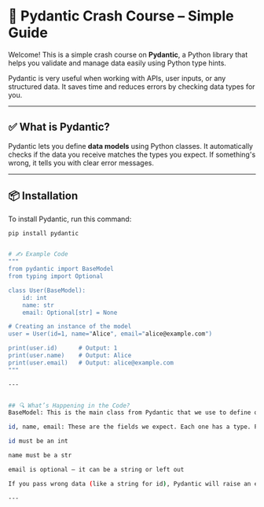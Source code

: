 # 🐍 Pydantic Crash Course – Simple Guide

Welcome! This is a simple crash course on **Pydantic**, a Python library that helps you validate and manage data easily using Python type hints.

Pydantic is very useful when working with APIs, user inputs, or any structured data. It saves time and reduces errors by checking data types for you.

---

## ✅ What is Pydantic?

Pydantic lets you define **data models** using Python classes. It automatically checks if the data you receive matches the types you expect. If something's wrong, it tells you with clear error messages.

---

## 📦 Installation

To install Pydantic, run this command:

```bash
pip install pydantic


# ✍️ Example Code
"""
from pydantic import BaseModel
from typing import Optional

class User(BaseModel):
    id: int
    name: str
    email: Optional[str] = None

# Creating an instance of the model
user = User(id=1, name="Alice", email="alice@example.com")

print(user.id)      # Output: 1
print(user.name)    # Output: Alice
print(user.email)   # Output: alice@example.com
"""

---


## 🔍 What’s Happening in the Code?
BaseModel: This is the main class from Pydantic that we use to define our data model.

id, name, email: These are the fields we expect. Each one has a type. For example:

id must be an int

name must be a str

email is optional – it can be a string or left out

If you pass wrong data (like a string for id), Pydantic will raise an error and let you know something is wrong.

---



